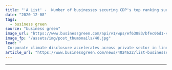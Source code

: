 ```yaml
---
title: "'A List' -  Number of businesses securing CDP's top ranking surges by 50 per cent"
date: "2020-12-08"
tags: 
  - business green
source: "business green"
image_url: "https://www.businessgreen.com/api/v1/wps/ef63883/bfec06d1-4bdd-493f-8962-01481f7a3686/5/Race-Bank-2-photo-credit-Orsted-876008283577483-185x114.jpg"
image_fp: "/assets/img/post_thumbnails/40.jpg"
lead: "
 Corporate climate disclosure accelerates across private sector in line with increasing investor expectations during year dominated by pandemic, according to ratings agency ..."
article_url: "https://www.businessgreen.com/news/4024622/list-businesses-securing-cdp-ranking-surges-cent"
---
```


---
